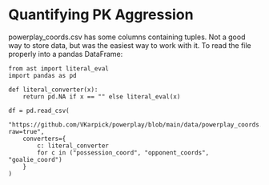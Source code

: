 # Quantifying PK Aggression

powerplay_coords.csv has some columns containing tuples. Not a good way to store data, but was the easiest way to work with it. To read the file properly into a pandas DataFrame:
```
from ast import literal_eval
import pandas as pd

def literal_converter(x):
    return pd.NA if x == "" else literal_eval(x)
    
df = pd.read_csv(
    "https://github.com/VKarpick/powerplay/blob/main/data/powerplay_coords.csv?raw=true",
    converters={
        c: literal_converter
        for c in ("possession_coord", "opponent_coords", "goalie_coord")
    }
)
```
